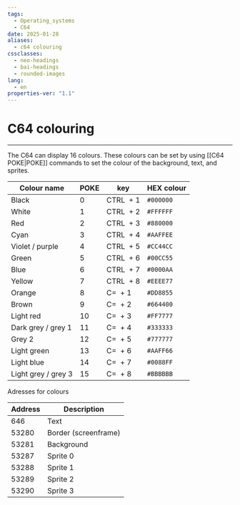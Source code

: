 ```yaml
---
tags:
  - Operating_systems
  - C64
date: 2025-01-28
aliases:
  - c64 colouring
cssclasses:
  - neo-headings
  - bai-headings
  - rounded-images
lang:
  - en
properties-ver: "1.1"
---
```

# C64 colouring

***
The C64 can display 16 colours. These colours can be set by using [[C64 POKE|POKE]] commands to set the colour of the background, text, and sprites.

| Colour name         | POKE | key       | HEX colour |
| ------------------- | ---- | --------- | ---------- |
| Black               | 0    | CTRL  + 1 | `#000000`  |
| White               | 1    | CTRL  + 2 | `#FFFFFF`  |
| Red                 | 2    | CTRL  + 3 | `#880000`  |
| Cyan                | 3    | CTRL  + 4 | `#AAFFEE`  |
| Violet / purple     | 4    | CTRL  + 5 | `#CC44CC`  |
| Green               | 5    | CTRL  + 6 | `#00CC55`  |
| Blue                | 6    | CTRL  + 7 | `#0000AA`  |
| Yellow              | 7    | CTRL  + 8 | `#EEEE77`  |
| Orange              | 8    | C=  + 1   | `#DD8855`  |
| Brown               | 9    | C=  + 2   | `#664400`  |
| Light red           | 10   | C=  + 3   | `#FF7777`  |
| Dark grey / grey 1  | 11   | C=  + 4   | `#333333`  |
| Grey 2              | 12   | C=  + 5   | `#777777`  |
| Light green         | 13   | C=  + 6   | `#AAFF66`  |
| Light blue          | 14   | C=  + 7   | `#0088FF`  |
| Light grey / grey 3 | 15   | C=  + 8   | `#BBBBBB`  |

 Adresses for colours

| Address | Description          |
| ------- | -------------------- |
| 646     | Text                 |
| 53280   | Border (screenframe) |
| 53281   | Background           |
| 53287   | Sprite 0             |
| 53288   | Sprite 1             |
| 53289   | Sprite 2             |
| 53290   | Sprite 3             |
